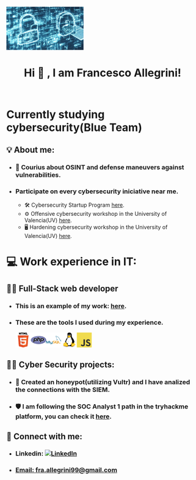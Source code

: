 <p id="immage">
  <img src="458832b6-5a37-4c2e-89ce-803edd103f68.jfif" alt="Wallpaper" style="width:40%;height:40%" text-align:center;>
</p>

<h1 align="center">Hi 🙌 , I am Francesco Allegrini!</h1>
<br/><h1>Currently studying cybersecurity(Blue Team)</h1>


<!--ABOUT ME SECTION-->
<div id="About_me"><h2>💡 About me:</h2>
  <ul dir="auto">
    <li>
      <h3>🔎 Courius about OSINT and defense maneuvers against vulnerabilities.</h3>
    </li>
    <li>
      <h3>Participate on every cybersecurity iniciative near me.</h3>
      <ul id="participations">
        <li>
          🛠️ Cybersecurity Startup Program <a href="https://github.com/FraAlle/Frontpage/blob/main/Hackaton2024/Ciberseguridad_Hackaton_StartupValencia.pdf">here</a>.
        </li>
        <li>
          ⚙️ Offensive cybersecurity workshop in the University of Valencia(UV) <a href="https://github.com/FraAlle/Cybersecurity/blob/main/UV_workshops/Buffer_Overflow_Exploit.mp4">here</a>.
        </li>
        <li>
          🖥️ Hardening cybersecurity workshop in the University of Valencia(UV) <a href="https://github.com/FraAlle/Cybersecurity/blob/main/UV_workshops/Talleres.md">here</a>.
        </li>
      </ul>
    </li>
  </ul>
</div>

<!--WORK EXPERIENCE-->
<div id="Work_Experience">
  <h1>💻 Work experience in IT:</h1>
  <h2>👨‍💻 Full-Stack web developer</h2>
  <ul id="Work_Experience">
    <li>
      <h3>This is an example of my work: <a href="https://github.com/FraAlle/Coding/blob/main/Full-Stack_work_example/admin_tickets.php">here</a>.</h3>
    </li>
    <li>
      <h3>These are the tools I used during my experience.</h3>
      <p align="left"><img src="https://raw.githubusercontent.com/devicons/devicon/master/icons/html5/html5-original-wordmark.svg" alt="html5" width="40" height="40"/><img src="https://raw.githubusercontent.com/devicons/devicon/master/icons/php/php-original.svg" alt="php" width="40" height="40"/><img src="https://raw.githubusercontent.com/devicons/devicon/master/icons/mysql/mysql-original-wordmark.svg" alt="mysql" width="40" height="40"/><img src="https://raw.githubusercontent.com/devicons/devicon/master/icons/linux/linux-original.svg" alt="linux" width="40" height="40"/><img src="https://raw.githubusercontent.com/devicons/devicon/master/icons/javascript/javascript-original.svg" alt="js" width="40" height="40"/></p>
    </li>
  </ul>
  <h2>👨‍💻 Cyber Security projects:</h2>
  <ul>
    <li>
      <h3>🍯 Created an honeypot(utilizing Vultr) and I have analized the connections with the SIEM.</h3>
    </li>
    <li>
      <h3>🛡️ I am following the SOC Analyst 1 path in the tryhackme platform, you can check it <a href="https://tryhackme.com/path/outline/soclevel1">here</a>.</h3>
    </li>
  </ul>
</div>

<!--CONTACT-->
<div id="Contact">
  <h2>📲 Connect with me:</h2>
  <ul>
    <li>
      <h3>Linkedin: <a href="https://www.linkedin.com/in/francesco-allegrini-517871229/"><img alt="LinkedIn" width="22px" src="https://external-content.duckduckgo.com/iu/?u=https%3A%2F%2Fwww.pinclipart.com%2Fpicdir%2Fmiddle%2F97-971470_linkedin-linkedin-social-media-icons-clipart.png&f=1&nofb=1&ipt=ff5043e334996e77b43b4839b64f0540bfb58cbf835796432c078d3dc0167c9e&ipo=images"/></h3>
    </li>
    <li>
      <h3>Email: fra.allegrini99@gmail.com</h3>
    </li>
  </ul>
</div>

<!--[<img align="left" alt="LinkedIn" width="22px" src="https://cdn.jsdelivr.net/npm/simple-icons@v3/icons/linkedin.svg" />][linkedin]-->